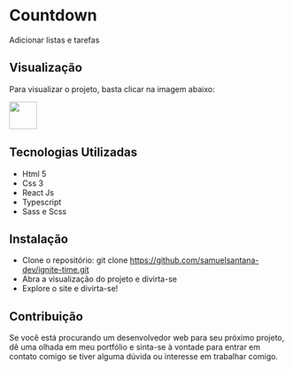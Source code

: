 # Countdown 
<p> 
   Adicionar listas e tarefas
</p>

## Visualização
<p>Para visualizar o projeto, basta clicar na imagem abaixo: </p>
 <a href="https://samuelsantana-dev.github.io/ignite-time/" target="_blank"> <img src="https://camo.githubusercontent.com/b51f3828d00acc47caefe842efcadf6f2af1bb965138a0fb878d8bbff93cafe0/68747470733a2f2f696d672e69636f6e73382e636f6d2f6d6174657269616c2d73686172702f3235362f706f7274666f6c696f2e706e67" width="50" height="50" target="_blank"> </a>
 
 ## Tecnologias Utilizadas
 - Html 5
 - Css 3
 - React Js
 - Typescript
 - Sass e Scss

 ## Instalação 
 - Clone o repositório: git clone https://github.com/samuelsantana-dev/ignite-time.git
 - Abra a visualização do projeto e divirta-se
 - Explore o site e divirta-se!

## Contribuição 
<p> Se você está procurando um desenvolvedor web para seu próximo projeto, 
  dê uma olhada em meu portfólio e sinta-se à vontade para entrar em contato comigo se tiver alguma dúvida ou interesse em trabalhar comigo. </p>
